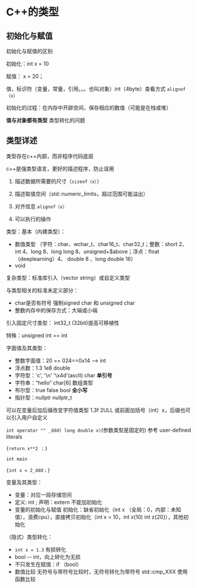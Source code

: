 # C++的类型

## 初始化与赋值

初始化与赋值的区别

初始化：int x = 10

赋值： x = 20；

值，标识符（变量，常量，引用。。。也叫对象）int（4byte）查看方式 `alignof（x）`

初始化的过程：在内存中开辟空间，保存相应的数值（可能是在栈或堆）

**值与对象都有类型** 类型转化的问题



## 类型详述

类型存在c++内部，而非程序代码底层

c++是强类型语言，更好的描述程序，防止误用

1. 描述数据所需要的尺寸（`sizeof（x）`）

2. 描述取值空间（std::numeric_limits，超过范围可能溢出）
3. 对齐信息 `alignof（x）`
4. 可以执行的操作

类型：基本（内建类型）：

- 数值类型 （字符：char、wchar_t、char16_t、char32_t；整数：short 2、int 4、long 8、long long 8、unsigned+$above；浮点：float （deeplearning）4、 double 8 、long double 16）
- void

复杂类型：标准库引入（vector string）或自定义类型

与类型相关的标准未定义部分：

- char是否有符号 强制signed char 和 unsigned char
- 整数内存中的保存方式：大端或小端

引入固定尺寸类型： int32_t (32bit)提高可移植性

特殊：unsigned int == int

字面值及其类型：

- 整数字面值：20 == 024==0x14 ——> int
- 浮点数：1.3 1e8   double
- 字符型：'c', '\n'  '\x4d'(ascII)  char   **单引号**
- 字符串：“hello”   char[6] 数组类型
- 布尔型：true false  bool    **全小写**
- 指针型：nullptr     nullptr_t

可以在变量后加后缀改变字符值类型 1.3f 2ULL 或前面加括号（int）x，后缀也可以引入用户自定义

`int operator "" _ddd( long double x)`(参数类型是固定的) 参考 user-defined literals

`{return x**2 ；}`

`int main`

`{int x = 2_ddd；}`

变量及其类型：

- 变量：对应一段存储空间
- 定义:  int  ; 声明：extern 不能加初始化
- 变量的初始化与赋值 初始化：缺省初始化（int x （全局：0，内部：未知值），浪费cpu），直接拷贝初始化（int x = 10，int x(10)  int z{20}），其他初始化

（隐式）类型转化：

- `int x = 1.3` 有损转化
- bool -- int，向上转化为无损
- 不只发生在赋值：if （bool）
-  数值比较 无符号与带符号比较时，无符号转化为带符号 std::cmp_XXX 使用函数比较

